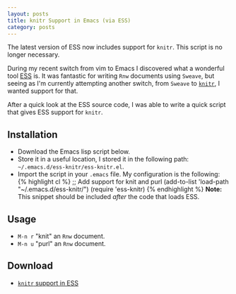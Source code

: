 ```yaml
---
layout: posts
title: knitr Support in Emacs (via ESS)
category: posts
---
```


<p class="notice">The latest version of ESS now includes support for <code>knitr</code>. This script is no longer necessary.</p>

During my recent switch from vim to Emacs I discovered what a wonderful tool [ESS](http://ess.r-project.org/) is. It was fantastic for writing `Rnw` documents using `Sweave`, but seeing as I'm currently attempting another switch, from `Sweave` to [`knitr`](http://yihui.name/knitr/), I wanted support for that.

After a quick look at the ESS source code, I was able to write a quick script that gives ESS support for `knitr`.

## Installation

<ul>
<li>Download the Emacs lisp script below.</li>
<li>Store it in a useful location, I stored it in the following path: <code>~/.emacs.d/ess-knitr/ess-knitr.el</code>.</li>
<li>Import the script in your <code>.emacs</code> file. My configuration is the following:
{% highlight cl %}
;; Add support for knit and purl
(add-to-list 'load-path "~/.emacs.d/ess-knitr/")
(require 'ess-knitr)
{% endhighlight %}
<strong>Note:</strong> This snippet should be included <em>after</em> the code that loads ESS.
</li>
</ul>


## Usage

* `M-n r` "knit" an `Rnw` document.
* `M-n u` "purl" an `Rnw` document.

## Download

* [`knitr` support in ESS](/files/ess-knitr.el)
